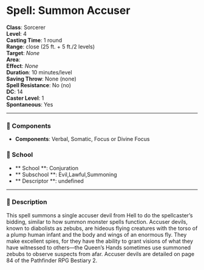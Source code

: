 
# Spell: Summon Accuser
**Class**: Sorcerer  
**Level**: 4  
**Casting Time**: 1 round  
**Range**: close (25 ft. + 5 ft./2 levels)  
**Target**: _None_  
**Area**:   
**Effect**: _None_  
**Duration**: 10 minutes/level  
**Saving Throw**: None (none)  
**Spell Resistance**: No (no)  
**DC**: 14  
**Caster Level**: 1  
**Spontaneous**: Yes

---

### 🔮 Components
- **Components**: Verbal, Somatic, Focus or Divine Focus

### 🏫 School
- ** School **: Conjuration
- ** Subschool **: Evil,Lawful,Summoning
- ** Descriptor **: undefined
---

### 📜 Description
This spell summons a single accuser devil from Hell to do the spellcaster’s bidding, similar to how summon monster spells function. Accuser devils, known to diabolists as zebubs, are hideous flying creatures with the torso of a plump human infant and the body and wings of an enormous fly. They make excellent spies, for they have the ability to grant visions of what they have witnessed to others—the Queen’s Hands sometimes use summoned zebubs to observe suspects from afar. Accuser devils are detailed on page 84 of the Pathfinder RPG Bestiary 2.
